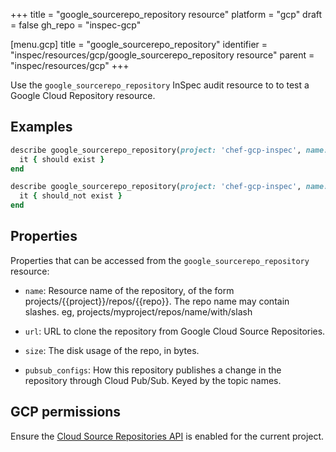 +++
title = "google_sourcerepo_repository resource"
platform = "gcp"
draft = false
gh_repo = "inspec-gcp"

[menu.gcp]
title = "google_sourcerepo_repository"
identifier = "inspec/resources/gcp/google_sourcerepo_repository resource"
parent = "inspec/resources/gcp"
+++

Use the `google_sourcerepo_repository` InSpec audit resource to to test a Google Cloud Repository resource.

## Examples

```ruby
describe google_sourcerepo_repository(project: 'chef-gcp-inspec', name: 'inspec-gcp-repository') do
  it { should exist }
end

describe google_sourcerepo_repository(project: 'chef-gcp-inspec', name: 'nonexistent') do
  it { should_not exist }
end
```

## Properties

Properties that can be accessed from the `google_sourcerepo_repository` resource:


  * `name`: Resource name of the repository, of the form projects/{{project}}/repos/{{repo}}. The repo name may contain slashes. eg, projects/myproject/repos/name/with/slash

  * `url`: URL to clone the repository from Google Cloud Source Repositories.

  * `size`: The disk usage of the repo, in bytes.

  * `pubsub_configs`: How this repository publishes a change in the repository through Cloud Pub/Sub.  Keyed by the topic names.


## GCP permissions

Ensure the [Cloud Source Repositories API](https://console.cloud.google.com/apis/library/sourcerepo.googleapis.com/) is enabled for the current project.
